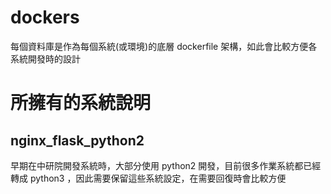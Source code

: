 # dockers

每個資料庫是作為每個系統(或環境)的底層 dockerfile 架構，如此會比較方便各系統開發時的設計

# 所擁有的系統說明

## nginx_flask_python2
早期在中研院開發系統時，大部分使用 python2 開發，目前很多作業系統都已經轉成 python3 ，因此需要保留這些系統設定，在需要回復時會比較方便
